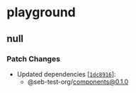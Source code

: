 # playground

## null

### Patch Changes

- Updated dependencies [[`1dc8916`](https://github.com/sebastiansajdak/ui-library/commit/1dc89168ec2b7ca56fca3f8b1608221db54cbbee)]:
  - @seb-test-org/components@0.1.0
